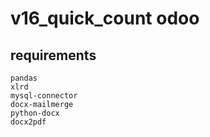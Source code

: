 # v16_quick_count odoo


## requirements
```
pandas
xlrd
mysql-connector
docx-mailmerge
python-docx
docx2pdf
```